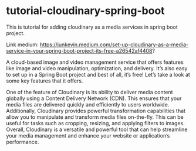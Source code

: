 # tutorial-cloudinary-spring-boot
This is tutorial for adding cloudinary as a media services in spring boot project.

Link medium: https://junkevin.medium.com/set-up-cloudinary-as-a-media-service-in-your-spring-boot-project-its-free-a26542af4408?

A cloud-based image and video management service that offers features like image and video manipulation, optimization, and delivery. It’s also easy to set up in a Spring Boot project and best of all, it’s free! Let’s take a look at some key features that it offers.

One of the feature of Cloudinary is its ability to deliver media content globally using a Content Delivery Network (CDN). This ensures that your media files are delivered quickly and efficiently to users worldwide. Additionally, Cloudinary provides powerful transformation capabilities that allow you to manipulate and transform media files on-the-fly. This can be useful for tasks such as cropping, resizing, and applying filters to images. Overall, Cloudinary is a versatile and powerful tool that can help streamline your media management and enhance your website or application’s performance.
